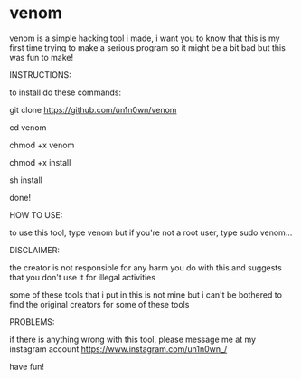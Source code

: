 # venom
venom is a simple hacking tool i made, i want you to know that this is my first time
trying to make a serious program so it might be a bit bad but this was fun to make!

INSTRUCTIONS:

to install do these commands:

git clone https://github.com/un1n0wn/venom

cd venom

chmod +x venom

chmod +x install

sh install

done!

HOW TO USE:


to use this tool, type venom but if you're not a root user, type sudo venom...

DISCLAIMER:

the creator is not responsible for any harm you do with this and suggests that you don't use it for illegal activities

some of these tools that i put in this is not mine but i can't be bothered to find the original creators for some of these tools

PROBLEMS:

if there is anything wrong with this tool, please message me at my instagram account https://www.instagram.com/un1n0wn_/

have fun!
